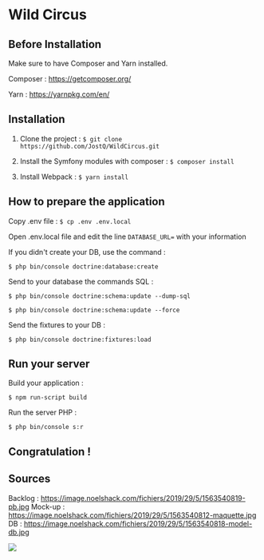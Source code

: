 # Wild Circus

## Before Installation

Make sure to have Composer and Yarn installed.

Composer : https://getcomposer.org/

Yarn : https://yarnpkg.com/en/

## Installation

1. Clone the project : `$ git clone https://github.com/JostQ/WildCircus.git`

2. Install the Symfony modules with composer : `$ composer install`

3. Install Webpack : `$ yarn install`

## How to prepare the application

Copy .env file : `$ cp .env .env.local`

Open .env.local file and edit the line `DATABASE_URL=` with your information

If you didn't create your DB, use the command :
```
$ php bin/console doctrine:database:create
```

Send to your database the commands SQL :
```
$ php bin/console doctrine:schema:update --dump-sql

$ php bin/console doctrine:schema:update --force
```

Send the fixtures to your DB :
```
$ php bin/console doctrine:fixtures:load
```

## Run your server

Build your application :
```
$ npm run-script build
```

Run the server PHP :
```
$ php bin/console s:r
```

## Congratulation !

## Sources
Backlog : https://image.noelshack.com/fichiers/2019/29/5/1563540819-pb.jpg
Mock-up : https://image.noelshack.com/fichiers/2019/29/5/1563540812-maquette.jpg
DB : https://image.noelshack.com/fichiers/2019/29/5/1563540818-model-db.jpg

![](https://image.noelshack.com/fichiers/2019/29/5/1563542557-logo-200x200.png)
